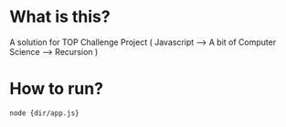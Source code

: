# What is this?

A solution for TOP Challenge Project ( Javascript --> A bit of Computer Science --> Recursion )

# How to run?

```
node {dir/app.js}
```
